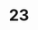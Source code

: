 ---
layout: paintings/painting
title: 23
image: /images/paintings/acrylic/JRB Web 39-min.jpg
dimensions: 250mm x 250mm
media: Acrylic on Acrylic
group: Acrylic
---